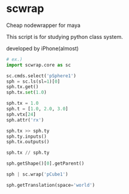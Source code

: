 # scwrap
Cheap nodewrapper for maya

This script is for studying python class system.

developed by iPhone(almost)

```python
# ex.)
import scwrap.core as sc

sc.cmds.select('pSphere1')
sph = sc.ls(sl=1)[0]
sph.tx.get()
sph.tx.set(1.0)

sph.tx = 1.0
sph.t = [1.0, 2.0, 3.0]
sph.vtx[24]
sph.attr('rx')

sph.tx >> sph.ty
sph.ty.inputs()
sph.tx.outputs()

sph.tx // sph.ty

sph.getShape()[0].getParent()

sph | sc.wrap('pCube1')

sph.getTranslation(space='world')

```